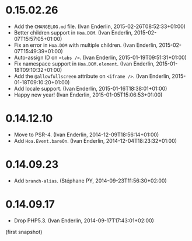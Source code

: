# 0.15.02.26

  * Add the `CHANGELOG.md` file. (Ivan Enderlin, 2015-02-26T08:52:33+01:00)
  * Better children support in `Hoa.DOM`. (Ivan Enderlin, 2015-02-07T15:57:05+01:00)
  * Fix an error in `Hoa.DOM` with multiple children. (Ivan Enderlin, 2015-02-07T15:49:39+01:00)
  * Auto-assign ID on `<tabs />`. (Ivan Enderlin, 2015-01-19T09:51:31+01:00)
  * Fix namespace support in `Hoa.DOM.element`. (Ivan Enderlin, 2015-01-18T09:10:32+01:00)
  * Add the `@allowfullscreen` attribute on `<iframe />`. (Ivan Enderlin, 2015-01-18T09:10:20+01:00)
  * Add locale support. (Ivan Enderlin, 2015-01-16T18:38:01+01:00)
  * Happy new year! (Ivan Enderlin, 2015-01-05T15:06:53+01:00)

# 0.14.12.10

  * Move to PSR-4. (Ivan Enderlin, 2014-12-09T18:56:14+01:00)
  * Add `Hoa.Event.bareOn`. (Ivan Enderlin, 2014-12-04T18:23:32+01:00)

# 0.14.09.23

  * Add `branch-alias`. (Stéphane PY, 2014-09-23T11:56:30+02:00)

# 0.14.09.17

  * Drop PHP5.3. (Ivan Enderlin, 2014-09-17T17:43:01+02:00)

(first snapshot)
